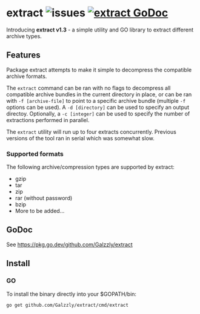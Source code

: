 # extract ![issues](https://img.shields.io/github/issues/Galzzly/extract?style=plastic) [![extract GoDoc](https://img.shields.io/badge/reference-godoc-blue.svg?logo=go&style=plastic)](https://pkg.go.dev/github.com/Galzzly/extract)

Introducing **extract v1.3** - a simple utility and GO library to extract different archive types. 

## Features

Package extract attempts to make it simple to decompress the compatible archive formats.

The `extract` command can be ran with no flags to decompress all compatible archive bundles in the current directory in place, or can be ran with `-f [archive-file]` to point to a specific archive bundle (multiple `-f` options can be used). A `-d [directory]` can be used to specify an output directoy. Optionally, a `-c [integer]` can be used to specify the number of extractions performed in parallel.

The `extract` utility will run up to four extracts concurrently. Previous versions of the tool ran in serial which was somewhat slow.

### Supported formats

The following archive/compression types are supported by extract:
- gzip
- tar
- zip
- rar (without password)
- bzip
- More to be added...

## GoDoc

See <https://pkg.go.dev/github.com/Galzzly/extract>

## Install

### GO

To install the binary directly into your \$GOPATH/bin:

```
go get github.com/Galzzly/extract/cmd/extract
```
